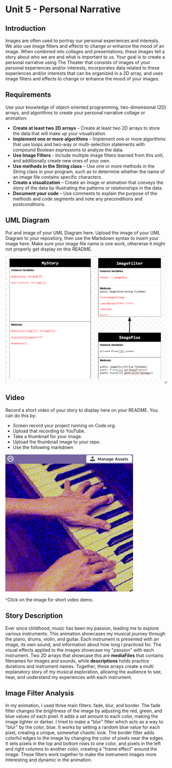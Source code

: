 # Unit 5 - Personal Narrative

## Introduction

Images are often used to portray our personal experiences and interests. We also use image filters and effects to change or enhance the mood of an image. When combined into collages and presentations, these images tell a story about who we are and what is important to us. Your goal is to create a personal narrative using The Theater that consists of images of your personal experiences and/or interests, incorporates data related to these experiences and/or interests that can be organized in a 2D array, and uses image filters and effects to change or enhance the mood of your images.

## Requirements

Use your knowledge of object-oriented programming, two-dimensional (2D) arrays, and algorithms to create your personal narrative collage or animation:

- **Create at least two 2D arrays** – Create at least two 2D arrays to store the data that will make up your visualization.
- **Implement one or more algorithms** – Implement one or more algorithms that use loops and two-way or multi-selection statements with compound Boolean expressions to analyze the data.
- **Use Image Filters** - Include multiple image filters learned from this unit, and additionally create new ones of your own.
- **Use methods in the String class** – Use one or more methods in the String class in your program, such as to determine whether the name of an image file contains specific characters.
- **Create a visualization** – Create an image or animation that conveys the story of the data by illustrating the patterns or relationships in the data.
- **Document your code** – Use comments to explain the purpose of the methods and code segments and note any preconditions and postconditions.

## UML Diagram

Put and image of your UML Diagram here. Upload the image of your UML Diagram to your repository, then use the Markdown syntax to insert your image here. Make sure your image file name is one work, otherwise it might not properly get display on this README.

![UML Diagram for my project](umldia.png)

## Video

Record a short video of your story to display here on your README. You can do this by:

- Screen record your project running on Code.org.
- Upload that recording to YouTube.
- Take a thumbnail for your image.
- Upload the thumbnail image to your repo.
- Use the following markdown

[![Thumbnail for my projet](project.png)](https://www.youtube.com/watch?v=SX14CwLheeg)

^Click on the image for short video demo. 

## Story Description

Ever since childhood, music has been my passion, leading me to explore various instruments. This animation showcases my musical journey through the piano, drums, violin, and guitar. Each instrument is presented with an image, its own sound, and information about how long I practiced for. The visual effects applied to the images showcase my  "passion" with each instrument. Two 2D arrays that showcase this are **mediaFiles** that contains filenames for images and sounds, while **descriptions** holds practice durations and instrument names. Together, these arrays create a multi explanatory story of my musical exploration, allowing the audience to see, hear, and understand my experiences with each instrument.


## Image Filter Analysis

In my animation, I used three main filters: fade, blur, and border. The fade filter changes the brightness of the image by adjusting the red, green, and blue values of each pixel. It adds a set amount to each color, making the image lighter or darker. I tried to make a "blur" filter which acts as a way to "blur" by the color, blue. It works by setting a random blue value for each pixel, creating a unique, somewhat chaotic look. The border filter adds colorful edges to the image by changing the color of pixels near the edges. It sets pixels in the top and bottom rows to one color, and pixels in the left and right columns to another color, creating a "frame effect" around the image. These filters work together to make the instrument images more interesting and dynamic in the animation.


